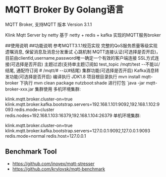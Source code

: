 MQTT Broker By Golang语言
============

MQTT Broker, 支持MQTT 版本 Version 3.1.1

Klink Mqtt Server by netty
基于 netty + redis + kafka 实现的MQTT服务broker

##使用说明
##功能说明
参考MQTT3.1.1规范实现
完整的QoS服务质量等级实现
遗嘱消息, 保留消息及消息分发重试
心跳机制
MQTT连接认证(可选择是否开启)，目前由clientId,username,password唯一确定一个有效的客户端连接
SSL方式连接(可选择是否开启)
主题过滤(支持单主题订阅如 test_topic /mqtt/test --不能以/结尾, 通配符订阅 # /mqtt/# --以#结尾)
集群功能(可选择是否开启)
Kafka消息转发功能(可选择是否开启)
编译执行
JDK1.8
项目根目录执行 mvn install
mqtt-broker 下执行 mvn clean package nutzboot:shade 进行打包
`java -jar mqtt-broker-xxx.jar
集群使用
多机环境集群:

klink.mqtt.broker.cluster-on=true
klink.mqtt.broker.kafka.bootstrap.servers=192.168.1.101:9092,192.168.1.102:9093
redis.mode=cluster
redis.nodes=192.168.1.103:16379,192.168.1.104:26379
单机环境集群:

klink.mqtt.broker.cluster-on=true
klink.mqtt.broker.kafka.bootstrap.servers=127.0.0.1:9092,127.0.0.1:9093
redis.mode=normal
redis.host=127.0.0.1
## Benchmark Tool

* https://github.com/inovex/mqtt-stresser
* https://github.com/krylovsk/mqtt-benchmark
